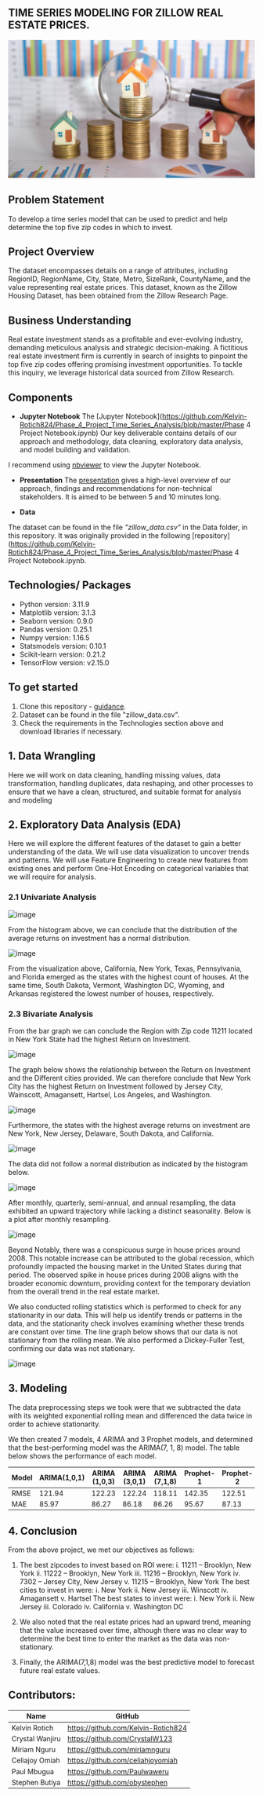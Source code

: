## TIME SERIES MODELING FOR ZILLOW REAL ESTATE PRICES.
![Alt text](https://github.com/Kelvin-Rotich824/Phase_4_Project_Time_Series_Analysis/blob/master/Images/pp_residential_2111.jpg)

## Problem Statement
To develop a time series model that can be used to predict and help determine the top five zip codes in which to invest.

## Project Overview
The dataset encompasses details on a range of attributes, including RegionID, RegionName, City, State, Metro, SizeRank, CountyName, and the value representing real estate prices. This dataset, known as the Zillow Housing Dataset, has been obtained from the Zillow Research Page.

## Business Understanding
Real estate investment stands as a profitable and ever-evolving industry, demanding meticulous analysis and strategic decision-making. A fictitious real estate investment firm is currently in search of insights to pinpoint the top five zip codes offering promising investment opportunities. To tackle this inquiry, we leverage historical data sourced from Zillow Research.

## Components

* **Jupyter Notebook**
The [Jupyter Notebook](https://github.com/Kelvin-Rotich824/Phase_4_Project_Time_Series_Analysis/blob/master/Phase 4 Project Notebook.ipynb) Our key deliverable contains details of our approach and methodology, data cleaning, exploratory data analysis, and model building and validation.

I recommend using [nbviewer](https://nbviewer.jupyter.org/) to view the Jupyter Notebook.

* **Presentation**
The [presentation](https://) gives a high-level overview of our approach, findings and recommendations for non-technical stakeholders. It is aimed to be between 5 and 10 minutes long.

* **Data**

The dataset can be found in the file *"zillow_data.csv"* in the Data folder, in this repository. It was originally provided in the following [repository](https://github.com/Kelvin-Rotich824/Phase_4_Project_Time_Series_Analysis/blob/master/Phase 4 Project Notebook.ipynb.

## Technologies/ Packages

* Python version: 3.11.9
* Matplotlib version: 3.1.3
* Seaborn version: 0.9.0
* Pandas version: 0.25.1
* Numpy version: 1.16.5
* Statsmodels version: 0.10.1
* Scikit-learn version: 0.21.2 
* TensorFlow version: v2.15.0

## To get started

1. Clone this repository - [guidance](https://help.github.com/articles/cloning-a-repository/).
2. Dataset can be found in the file "zillow_data.csv".
3. Check the requirements in the Technologies section above and download libraries if necessary.

## 1. Data Wrangling
Here we will work on data cleaning, handling missing values, data transformation, handling duplicates, data reshaping, and other processes to ensure that we have a clean, structured, and suitable format for analysis and modeling

## 2. Exploratory Data Analysis (EDA)
Here we will explore the different features of the dataset to gain a better understanding of the data. We will use data visualization to uncover trends and patterns. We will use Feature Engineering to create new features from existing ones and perform One-Hot Encoding on categorical variables that we will require for analysis.

### 2.1 Univariate Analysis

![image](https://github.com/Kelvin-Rotich824/Phase_4_Project_Time_Series_Analysis/assets/141912522/015fb1e8-a0db-4fc3-9967-131de6ed805e)

From the histogram above, we can conclude that the distribution of the average returns on investment has a normal distribution. 

![image](https://github.com/Kelvin-Rotich824/Phase_4_Project_Time_Series_Analysis/assets/141912522/59ff5137-16fe-4c38-ab1d-bf54d129acb3)

From the visualization above, California, New York, Texas, Pennsylvania, and Florida emerged as the states with the highest count of houses. At the same time, South Dakota, Vermont, Washington DC, Wyoming, and Arkansas registered the lowest number of houses, respectively.

### 2.3 Bivariate Analysis
From the bar graph we can conclude the Region with  Zip code 11211 located in New York State had the highest Return on Investment.

![image](https://github.com/Kelvin-Rotich824/Phase_4_Project_Time_Series_Analysis/assets/141912522/54c713a3-2118-4d0d-8335-c6ccafe11431)

The graph below shows the relationship between the Return on Investment and the Different cities provided. We can therefore conclude that New York City has the highest Return on Investment followed by Jersey  City, Wainscott, Amagansett, Hartsel, Los Angeles, and  Washington.

![image](https://github.com/Kelvin-Rotich824/Phase_4_Project_Time_Series_Analysis/assets/141912522/bfefc512-62e7-423a-bbac-bd936838e4cc)

Furthermore, the states with the highest average returns on investment are New York, New Jersey, Delaware, South Dakota, and California. 

![image](https://github.com/Kelvin-Rotich824/Phase_4_Project_Time_Series_Analysis/assets/141912522/f827e2ef-5a88-4ade-881f-76fe7f89c56a)

The data did not follow a normal distribution as indicated by the histogram below.
 
![image](https://github.com/Kelvin-Rotich824/Phase_4_Project_Time_Series_Analysis/assets/141912522/0473537f-13ef-4a4b-9afe-436e6321fad4)

After monthly, quarterly, semi-annual, and annual resampling, the data exhibited an upward trajectory while lacking a distinct seasonality. Below is a plot after monthly resampling.

![image](https://github.com/Kelvin-Rotich824/Phase_4_Project_Time_Series_Analysis/assets/141912522/bb20525b-0a94-4bea-80ea-43dcdaf977b8)

Beyond Notably, there was a conspicuous surge in house prices around 2008. This notable increase can be attributed to the global recession, which profoundly impacted the housing market in the United States during that period. The observed spike in house prices during 2008 aligns with the broader economic downturn, providing context for the temporary deviation from the overall trend in the real estate market.

We also conducted rolling statistics which is performed to check for any stationarity in our data.  This will help us identify trends or patterns in the data, and the stationarity check involves examining whether these trends are constant over time.
The line graph below shows that our data is not stationary from the rolling mean. We also performed a Dickey-Fuller Test, confirming our data was not stationary.

![image](https://github.com/Kelvin-Rotich824/Phase_4_Project_Time_Series_Analysis/assets/141912522/576c4793-b71b-4cb8-aec8-f254f8be5781)

## 3. Modeling
The data preprocessing steps we took were that we subtracted the data with its weighted exponential rolling mean and differenced the data twice in order to achieve stationarity.

We then created 7 models, 4 ARIMA and 3 Prophet models, and determined that the best-performing model was the ARIMA(7, 1, 8) model. The table below shows the performance of each model.

|Model|	ARIMA(1,0,1)|ARIMA (1,0,3)|ARIMA (3,0,1)|ARIMA (7,1,8)|Prophet-1|Prophet-2|Final-Prophet|
|-----|-------------|-------------|-------------|-------------|---------|---------|-------------|
|RMSE|121.94|122.23|122.24|118.11|142.35|122.51|121.87|
|MAE |85.97|86.27|86.18|86.26|95.67|87.13|86.22|


## 4. Conclusion

From the above project, we met our objectives as follows:
1. The best zipcodes to invest based on ROI were:
    i.	11211 – Brooklyn, New York
    ii.	11222 – Brooklyn, New York
    iii.	11216 – Brooklyn, New York
    iv.	7302 – Jersey City, New Jersey
    v.	11215 – Brooklyn, New York
	The best cities to invest in were:
    i.	New York
    ii.	New Jersey
    iii.	Winscott
    iv.	Amagansett
    v.	Hartsel
  The best states to invest were:
    i.	New York
    ii.	New Jersey
    iii.	Colorado
    iv.	California
    v.	Washington DC

2. We also noted that the real estate prices had an upward trend, meaning that the value increased over time, although there was no clear way to determine the best time to enter the market as the data was non-stationary. 

3. Finally, the ARIMA(7,1,8) model was the best predictive model to forecast future real estate values. 

## Contributors:
|Name     |  GitHub   |
|---------|-----------------|
|Kelvin Rotich |https://github.com/Kelvin-Rotich824|
|Crystal Wanjiru |https://github.com/CrystalW123|
|Miriam Nguru |https://github.com/miriamnguru|
|Celiajoy Omiah |https://github.com/celiahjoyomiah|
|Paul Mbugua |https://github.com/Paulwaweru|
|Stephen Butiya |https://github.com/obystephen|
